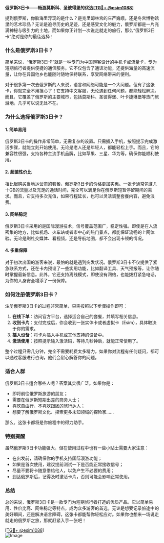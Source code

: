 **俄罗斯3日卡——畅游莫斯科、圣彼得堡的优选[[TG💪+ @esim1088](https://t.me/s/esim1088)]**

提到俄罗斯，你脑海里浮现的是什么？是克里姆林宫的庄严巍峨，还是冬宫博物馆里的艺术珍品？无论是追寻历史的足迹，还是感受文化的魅力，俄罗斯都是一片充满神秘与吸引力的土地。而如果你正计划一次说走就走的旅行，那么“俄罗斯3日卡”绝对是你的最佳选择！

### **什么是俄罗斯3日卡？**

简单来说，“俄罗斯3日卡”就是一种专门为中国游客设计的手机卡或流量卡，专为短期旅行者提供便捷的通信服务。它不仅包含了通话功能，还提供海量的高速流量，让你在异国他乡也能随时随地保持联系，享受网络带来的便利。

对于很多第一次去俄罗斯的人来说，语言和网络可能是一个大问题。但有了这张卡，你就完全不用担心了！它支持中文客服，无论遇到任何问题，都能轻松解决。而且，它覆盖了俄罗斯的主要城市，包括莫斯科、圣彼得堡、叶卡捷琳堡等热门旅游地，几乎可以说无处不在。

### **为什么选择俄罗斯3日卡？**

#### **1. 简单易用**
俄罗斯3日卡的操作非常简单，无需复杂的设置。只需插入手机，按照提示完成激活步骤，就能立刻开始使用。无论是老人还是年轻人，都能轻松上手。而且，它的兼容性很强，支持各种主流手机品牌，比如苹果、三星、华为等，确保你能顺利使用。

#### **2. 超值性价比**
相比起购买当地运营商的套餐，俄罗斯3日卡的价格更加实惠。一张卡通常包含几十GB的流量以及充足的通话时间，完全可以满足你在俄罗斯短暂停留期间的需求。而且，它支持多次充值，如果行程延长，也可以灵活调整套餐内容，避免浪费。

#### **3. 网络稳定**
俄罗斯3日卡采用的是国际漫游技术，信号覆盖范围广，稳定性强。即使是在人流密集的地方，比如机场、火车站或者市中心的热门景点，都能保证流畅的上网体验。无论是刷社交媒体、看视频，还是导航地图，都不会出现卡顿的情况。

#### **4. 多重保障**
对于初次出国的游客来说，最怕的就是遇到突发状况。俄罗斯3日卡不仅提供了紧急联系方式，还在卡内预设了一些实用功能，比如翻译工具、天气预报等，让你随时掌握最新信息。此外，它还支持离线模式，即使没有网络，也能拨打紧急电话，为你的人身安全增添了一份保障。

### **如何注册俄罗斯3日卡？**

注册俄罗斯3日卡的过程非常简单，只需按照以下步骤操作即可：

1. **在线下单**：访问官方平台，选择适合自己的套餐，并填写相关信息。
2. **收到卡片**：支付完成后，你会收到一张实体卡或者虚拟卡（Esim），具体取决于你的需求。
3. **插入设备**：将卡片插入手机或其他支持的设备中。
4. **激活使用**：按照提示输入激活码，等待几秒钟后，就能正常使用了。

整个过程只需几分钟，完全不需要耗费太多精力。如果你对流程有任何疑问，都可以通过客服进行咨询，他们会耐心解答你的问题。

### **适合人群**

俄罗斯3日卡适合哪些人呢？答案其实很广泛。如果你是：
- 即将前往俄罗斯旅游的朋友；
- 需要在俄罗斯短期出差的商务人士；
- 喜欢自由行，不喜欢跟团的旅行达人；
- 想要了解俄罗斯文化、探索更多未知领域的探险家……

那么，这张卡都将是你旅程中的得力助手。

### **特别提醒**

虽然俄罗斯3日卡功能强大，但在使用过程中也有一些小贴士需要大家注意：
- 在出发前，请确保你的手机支持国际漫游功能；
- 如果是首次使用，建议提前测试一下是否能正常接收信号；
- 尽量不要将卡随意借给他人，以免产生不必要的费用；
- 到达俄罗斯后，记得及时激活卡片，否则可能会影响正常使用。

### **总结**

总的来说，俄罗斯3日卡是一款专门为短期旅行者打造的优质产品。它以简单易用、性价比高、网络稳定等特点，成为众多游客的首选。无论是想要记录旅途中的美好瞬间，还是解决语言障碍，这张卡都能帮你轻松应对。如果你也想来一场说走就走的俄罗斯之旅，那就赶紧入手一张吧！

[[TG💪+ @esim1088](https://t.me/s/esim1088)]  
![Image](https://i.postimg.cc/4NQfJmqS/Snipaste-2025-05-13-00-14-12.png)